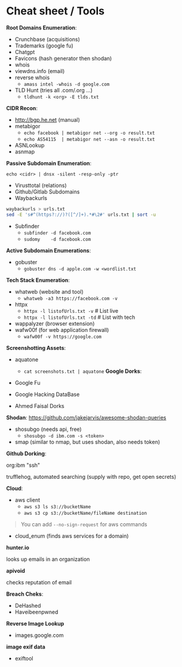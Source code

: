 # Cheat sheet / Tools

**Root Domains Enumeration**: 

- Crunchbase (acquisitions)
- Trademarks (google fu)
- Chatgpt
- Favicons (hash generator then shodan)
- whois
- viewdns.info (email)
- reverse whois
	- `amass intel -whois -d google.com`
- TLD Hunt (tries all .com/.org ...)
	- `tldhunt -k <org> -E tlds.txt`

**CIDR Recon**:

- http://bgp.he.net (manual)
- metabigor
	- `echo facebook | metabigor net --org -o result.txt`
	- `echo AS54115  | metabigor net --asn -o result.txt`
- ASNLookup
- asnmap

**Passive Subdomain Enumeration**:

`echo <cidr> | dnsx -silent -resp-only -ptr`

- Virusttotal (relations)
- Github/Gitlab Subdomains
- Waybackurls
```sh
waybackurls > urls.txt
sed -E 's#^(https?://)?([^/]+).*#\2#' urls.txt | sort -u
```
- Subfinder
	- `subfinder -d facebook.com`
	- `sudomy    -d facebook.com`

**Active Subdomain Enumerations**:

- gobuster
	- `gobuster dns -d apple.com -w <wordlist.txt`

**Tech Stack Enumeration**:

- whatweb (website and tool)
	- `whatweb -a3 https://facebook.com -v`
- httpx
	- `httpx -l listofUrls.txt -v` # List live
	- `httpx -l listofUrls.txt -td` # List with tech
- wappalyzer (browser extension)
- wafw00f (for web application firewall)
	- `wafw00f -v https://google.com`

**Screenshotting Assets**:

- aquatone
	- `cat screenshots.txt | aquatone`
**Google Dorks**:

- Google Fu
- Google Hacking DataBase
- Ahmed Faisal Dorks

**Shodan**:
https://github.com/jakejarvis/awesome-shodan-queries
- shosubgo (needs api, free)
	- `shosubgo -d ibm.com -s <token>`
- smap (similar to nmap, but uses shodan, also needs token)

**Github Dorking**:

org:ibm "ssh"

trufflehog, automated searching (supply with repo, get open secrets)

**Cloud**:
- aws client
	- `aws s3 ls s3://bucketName`
	- `aws s3 cp s3://bucketName/fileName destination`

> You can add `--no-sign-request` for aws commands

- cloud_enum (finds aws services for a domain)

**hunter.io**

looks up emails in an organization

**apivoid**

checks reputation of email

**Breach Cheks**:

- DeHashed
- Haveibeenpwned

**Reverse Image Lookup**

- images.google.com

**image exif data**

- exiftool

